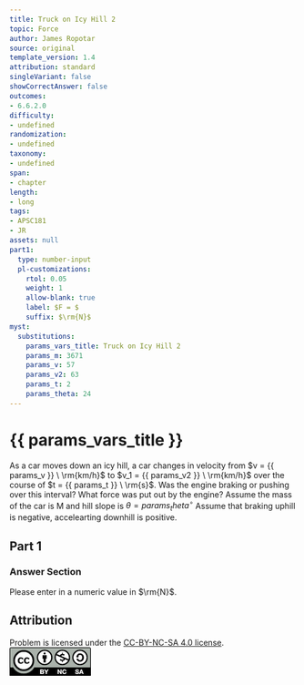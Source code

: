 ```yaml
---
title: Truck on Icy Hill 2
topic: Force
author: James Ropotar
source: original
template_version: 1.4
attribution: standard
singleVariant: false
showCorrectAnswer: false
outcomes:
- 6.6.2.0
difficulty:
- undefined
randomization:
- undefined
taxonomy:
- undefined
span:
- chapter
length:
- long
tags:
- APSC181
- JR
assets: null
part1:
  type: number-input
  pl-customizations:
    rtol: 0.05
    weight: 1
    allow-blank: true
    label: $F = $
    suffix: $\rm{N}$
myst:
  substitutions:
    params_vars_title: Truck on Icy Hill 2
    params_m: 3671
    params_v: 57
    params_v2: 63
    params_t: 2
    params_theta: 24
---
```

# {{ params_vars_title }}
As a car moves down an icy hill, a car changes in velocity from $v = {{ params_v }} \ \rm{km/h}$ to $v_1 = {{ params_v2 }} \ \rm{km/h}$ over the course of $t = {{ params_t }} \ \rm{s}$.
Was the engine braking or pushing over this interval?
What force was put out by the engine?
Assume the mass of the car is M and hill slope is $\theta = {{ params_theta }}^{\circ}$
Assume that braking uphill is negative, accelearting downhill is positive.

## Part 1

### Answer Section

Please enter in a numeric value in $\rm{N}$.

## Attribution

Problem is licensed under the [CC-BY-NC-SA 4.0 license](https://creativecommons.org/licenses/by-nc-sa/4.0/).<br> ![The Creative Commons 4.0 license requiring attribution-BY, non-commercial-NC, and share-alike-SA license.](https://raw.githubusercontent.com/firasm/bits/master/by-nc-sa.png)